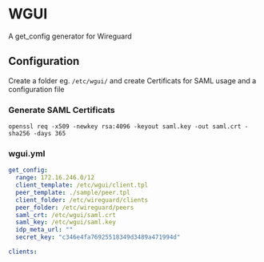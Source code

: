 # WGUI

A get_config generator for Wireguard

## Configuration

Create a folder eg. `/etc/wgui/` and create Certificats for SAML usage and a configuration file

### Generate SAML Certificats

```
openssl req -x509 -newkey rsa:4096 -keyout saml.key -out saml.crt -sha256 -days 365
```

### wgui.yml

```yaml
get_config:
  range: 172.16.246.0/12
  client_template: /etc/wgui/client.tpl
  peer_template: ./sample/peer.tpl
  client_folder: /etc/wireguard/clients
  peer_folder: /etc/wireguard/peers
  saml_crt: /etc/wgui/saml.crt
  saml_key: /etc/wgui/saml.key
  idp_meta_url: ""
  secret_key: "c346e4fa76925518349d3489a471994d"

clients:




```
